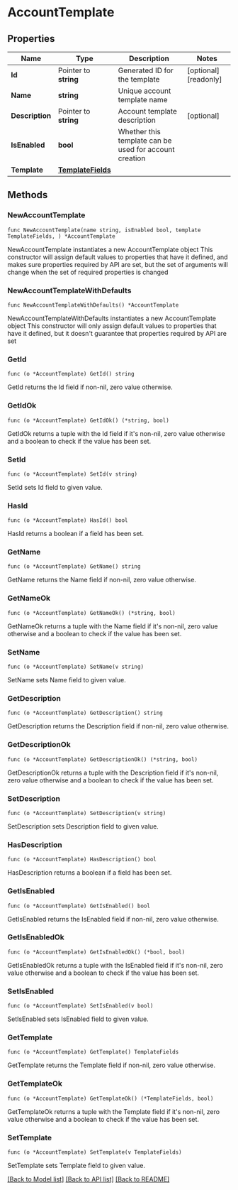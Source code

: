 # AccountTemplate

## Properties

Name | Type | Description | Notes
------------ | ------------- | ------------- | -------------
**Id** | Pointer to **string** | Generated ID for the template | [optional] [readonly] 
**Name** | **string** | Unique account template name | 
**Description** | Pointer to **string** | Account template description | [optional] 
**IsEnabled** | **bool** | Whether this template can be used for account creation | 
**Template** | [**TemplateFields**](TemplateFields.md) |  | 

## Methods

### NewAccountTemplate

`func NewAccountTemplate(name string, isEnabled bool, template TemplateFields, ) *AccountTemplate`

NewAccountTemplate instantiates a new AccountTemplate object
This constructor will assign default values to properties that have it defined,
and makes sure properties required by API are set, but the set of arguments
will change when the set of required properties is changed

### NewAccountTemplateWithDefaults

`func NewAccountTemplateWithDefaults() *AccountTemplate`

NewAccountTemplateWithDefaults instantiates a new AccountTemplate object
This constructor will only assign default values to properties that have it defined,
but it doesn't guarantee that properties required by API are set

### GetId

`func (o *AccountTemplate) GetId() string`

GetId returns the Id field if non-nil, zero value otherwise.

### GetIdOk

`func (o *AccountTemplate) GetIdOk() (*string, bool)`

GetIdOk returns a tuple with the Id field if it's non-nil, zero value otherwise
and a boolean to check if the value has been set.

### SetId

`func (o *AccountTemplate) SetId(v string)`

SetId sets Id field to given value.

### HasId

`func (o *AccountTemplate) HasId() bool`

HasId returns a boolean if a field has been set.

### GetName

`func (o *AccountTemplate) GetName() string`

GetName returns the Name field if non-nil, zero value otherwise.

### GetNameOk

`func (o *AccountTemplate) GetNameOk() (*string, bool)`

GetNameOk returns a tuple with the Name field if it's non-nil, zero value otherwise
and a boolean to check if the value has been set.

### SetName

`func (o *AccountTemplate) SetName(v string)`

SetName sets Name field to given value.


### GetDescription

`func (o *AccountTemplate) GetDescription() string`

GetDescription returns the Description field if non-nil, zero value otherwise.

### GetDescriptionOk

`func (o *AccountTemplate) GetDescriptionOk() (*string, bool)`

GetDescriptionOk returns a tuple with the Description field if it's non-nil, zero value otherwise
and a boolean to check if the value has been set.

### SetDescription

`func (o *AccountTemplate) SetDescription(v string)`

SetDescription sets Description field to given value.

### HasDescription

`func (o *AccountTemplate) HasDescription() bool`

HasDescription returns a boolean if a field has been set.

### GetIsEnabled

`func (o *AccountTemplate) GetIsEnabled() bool`

GetIsEnabled returns the IsEnabled field if non-nil, zero value otherwise.

### GetIsEnabledOk

`func (o *AccountTemplate) GetIsEnabledOk() (*bool, bool)`

GetIsEnabledOk returns a tuple with the IsEnabled field if it's non-nil, zero value otherwise
and a boolean to check if the value has been set.

### SetIsEnabled

`func (o *AccountTemplate) SetIsEnabled(v bool)`

SetIsEnabled sets IsEnabled field to given value.


### GetTemplate

`func (o *AccountTemplate) GetTemplate() TemplateFields`

GetTemplate returns the Template field if non-nil, zero value otherwise.

### GetTemplateOk

`func (o *AccountTemplate) GetTemplateOk() (*TemplateFields, bool)`

GetTemplateOk returns a tuple with the Template field if it's non-nil, zero value otherwise
and a boolean to check if the value has been set.

### SetTemplate

`func (o *AccountTemplate) SetTemplate(v TemplateFields)`

SetTemplate sets Template field to given value.



[[Back to Model list]](../README.md#documentation-for-models) [[Back to API list]](../README.md#documentation-for-api-endpoints) [[Back to README]](../README.md)



